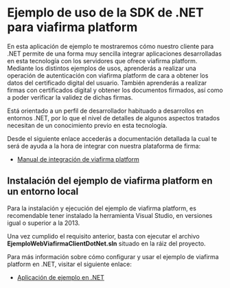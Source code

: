 # Ejemplo de uso de la SDK de .NET para viafirma platform

En esta aplicación de ejemplo te mostraremos cómo nuestro cliente para .NET permite de una forma muy sencilla integrar aplicaciones desarrolladas en esta tecnología con los servidores que ofrece viafirma platform. Mediante los distintos ejemplos de usos, aprenderás a realizar una operación de autenticación con viafirma platform de cara a obtener los datos del certificado digital del usuario. También aprenderás a realizar firmas con certificados digital y obtener los documentos firmados, así como a poder verificar la validez de dichas firmas.

Está orientado a un perfil de desarrollador habituado a desarrollos en entornos .NET, por lo que el nivel de detalles de algunos aspectos tratados necesitan de un conocimiento previo en esta tecnología.

Desde el siguiente enlace accederás a documentación detallada la cual te será de ayuda a la hora de integrar con nuestra plataforma de firma:

* [Manual de integración de viafirma platform](https://doc.viafirma.com/viafirma-platform/integration/)

## Instalación del ejemplo de viafirma platform en un entorno local

Para la instalación y ejecución del ejemplo de viafirma platform, es recomendable tener instalado la herramienta Visual Studio, en versiones igual o superior a la 2013.

Una vez cumplido el requisito anterior, basta con ejecutar el archivo **EjemploWebViafirmaClientDotNet.sln** situado en la ráiz del proyecto.

Para más información sobre cómo configurar y usar el ejemplo de viafirma platform en .NET, visitar el siguiente enlace: 

* [Aplicación de ejemplo en .NET](https://doc.viafirma.com/viafirma-platform/integration/aplicacion_ejemplo_net.html)
